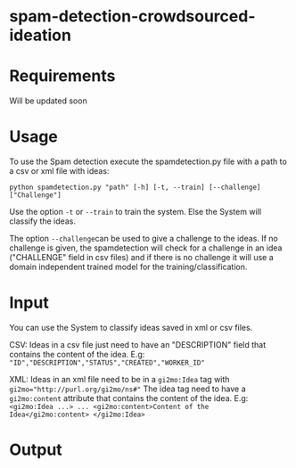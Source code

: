 # spam-detection-crowdsourced-ideation

# Requirements
Will be updated soon

# Usage
To use the Spam detection execute the spamdetection.py file with a path to a csv or xml file with ideas:
``` 
python spamdetection.py "path" [-h] [-t, --train] [--challenge] ["Challenge"]
```

Use the option `-t` or `--train` to train the system.
Else the System will classify the ideas.

The option `--challenge`can be used to give a challenge to the ideas.
If no challenge is given, the spamdetection will check for a challenge in an idea ("CHALLENGE" field in csv files) and if there is no challenge it will use a domain independent trained model for the training/classification.

# Input
You can use the System to classify ideas saved in xml or csv files. 

CSV: Ideas in a csv file just need to have an "DESCRIPTION" field that contains the content of the idea.
     E.g: 
     ```
     "ID","DESCRIPTION","STATUS","CREATED","WORKER_ID"
     ```
    
XML: Ideas in an xml file need to be in a `gi2mo:Idea` tag with `gi2mo="http://purl.org/gi2mo/ns#"`
     The idea tag need to have a `gi2mo:content` attribute that contains the content of the idea.
     E.g: 
     ```
     <gi2mo:Idea ...>
          ...
          <gi2mo:content>Content of the Idea</gi2mo:content>
     </gi2mo:Idea>
     ```

# Output
